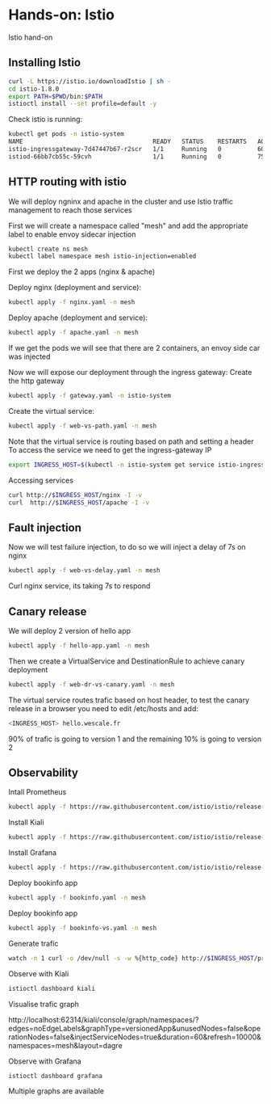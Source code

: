 # Hands-on: Istio

Istio hand-on


## Installing Istio
```sh
curl -L https://istio.io/downloadIstio | sh -
cd istio-1.8.0
export PATH=$PWD/bin:$PATH
istioctl install --set profile=default -y
```

Check istio is running:
```sh
kubectl get pods -n istio-system
NAME                                    READY   STATUS    RESTARTS   AGE
istio-ingressgateway-7d47447b67-r2scr   1/1     Running   0          60s
istiod-66bb7cb55c-59cvh                 1/1     Running   0          75s
```

## HTTP routing with istio
We will deploy ngninx and apache in the cluster and use Istio traffic management to reach those services

First we will create a namespace called "mesh" and add the appropriate label to enable envoy sidecar injection
```sh
kubectl create ns mesh
kubectl label namespace mesh istio-injection=enabled
```

First we deploy the 2 apps (nginx & apache)

Deploy nginx (deployment and service):
```sh
kubectl apply -f nginx.yaml -n mesh
```
Deploy apache (deployment and service):
```sh
kubectl apply -f apache.yaml -n mesh
```

If we get the pods we will see that there are 2 containers, an envoy side car was injected

Now we will expose our deployment through the ingress gateway:
Create the http gateway
```sh
kubectl apply -f gateway.yaml -n istio-system
```
Create the virtual service:
```sh
kubectl apply -f web-vs-path.yaml -n mesh
```
Note that the virtual service is routing based on path and setting a header
To access the service we need to get the ingress-gateway IP
```sh
export INGRESS_HOST=$(kubectl -n istio-system get service istio-ingressgateway -o jsonpath='{.status.loadBalancer.ingress[0].ip}')
```
Accessing services
```sh
curl http://$INGRESS_HOST/nginx -I -v
curl  http://$INGRESS_HOST/apache -I -v
```

## Fault injection

Now we will test failure injection, to do so we will inject a delay of 7s on nginx
```sh
kubectl apply -f web-vs-delay.yaml -n mesh
```

Curl nginx service, its taking 7s to respond

## Canary release
We will deploy 2 version of hello app
```sh
kubectl apply -f hello-app.yaml -n mesh
```
Then we create a VirtualService and DestinationRule to achieve canary deployment
```sh
kubectl apply -f web-dr-vs-canary.yaml -n mesh
```
The virtual service routes trafic based on host header, to test the canary release in a browser you need to edit /etc/hosts and add:
```sh
<INGRESS_HOST> hello.wescale.fr
```
90% of trafic is going to version 1 and the remaining 10% is going to version 2

## Observability
Intall Prometheus
```sh
kubectl apply -f https://raw.githubusercontent.com/istio/istio/release-1.8/samples/addons/prometheus.yaml
```
Install Kiali
```sh
kubectl apply -f https://raw.githubusercontent.com/istio/istio/release-1.8/samples/addons/kiali.yaml
```
Install Grafana
```sh
kubectl apply -f https://raw.githubusercontent.com/istio/istio/release-1.8/samples/addons/grafana.yaml
```

Deploy bookinfo app
```sh
kubectl apply -f bookinfo.yaml -n mesh
```

Deploy bookinfo app
```sh
kubectl apply -f bookinfo-vs.yaml -n mesh
```

Generate trafic 
```sh
watch -n 1 curl -o /dev/null -s -w %{http_code} http://$INGRESS_HOST/productpage
```

Observe with Kiali

```sh
istioctl dashboard kiali
```

Visualise trafic graph

http://localhost:62314/kiali/console/graph/namespaces/?edges=noEdgeLabels&graphType=versionedApp&unusedNodes=false&operationNodes=false&injectServiceNodes=true&duration=60&refresh=10000&namespaces=mesh&layout=dagre

Observe with Grafana

```sh
istioctl dashboard grafana
```

Multiple graphs are available 
